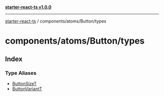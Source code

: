 [**starter-react-ts v1.0.0**](../../../../README.md)

***

[starter-react-ts](../../../../modules.md) / components/atoms/Button/types

# components/atoms/Button/types

## Index

### Type Aliases

- [ButtonSizeT](type-aliases/ButtonSizeT.md)
- [ButtonVariantT](type-aliases/ButtonVariantT.md)
